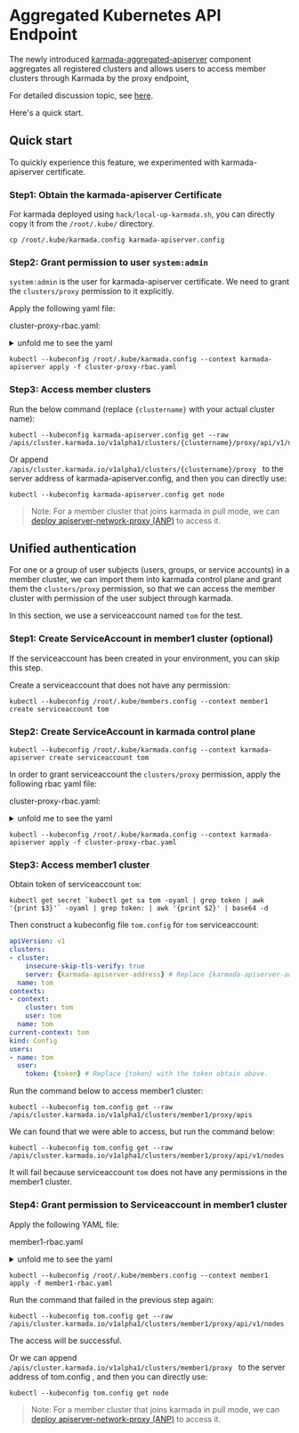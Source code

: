 # Aggregated Kubernetes API Endpoint

The newly introduced [karmada-aggregated-apiserver](https://github.com/zach593/karmada/blob/master/cmd/aggregated-apiserver/main.go) component aggregates all registered clusters and allows users to access member clusters through Karmada by the proxy endpoint,

For detailed discussion topic, see [here](https://github.com/zach593/karmada/discussions/1077).

Here's a quick start.

## Quick start

To quickly experience this feature, we experimented with karmada-apiserver certificate.

### Step1: Obtain the karmada-apiserver Certificate

For karmada deployed using `hack/local-up-karmada.sh`, you can directly copy it from the `/root/.kube/` directory.

```
cp /root/.kube/karmada.config karmada-apiserver.config
```

### Step2: Grant permission to user `system:admin`

`system:admin` is the user for karmada-apiserver certificate. We need to grant the `clusters/proxy` permission to it explicitly.

Apply the following yaml file:

cluster-proxy-rbac.yaml:

<details>

<summary>unfold me to see the yaml</summary>

```yaml
apiVersion: rbac.authorization.k8s.io/v1
kind: ClusterRole
metadata:
  name: cluster-proxy-clusterrole
rules:
- apiGroups:
  - 'cluster.karmada.io'
  resources:
  - clusters/proxy
  resourceNames:
  - member1
  - member2
  - member3
  verbs:
  - '*'
---
apiVersion: rbac.authorization.k8s.io/v1
kind: ClusterRoleBinding
metadata:
  name: cluster-proxy-clusterrolebinding
roleRef:
  apiGroup: rbac.authorization.k8s.io
  kind: ClusterRole
  name: cluster-proxy-clusterrole
subjects:
  - kind: User
    name: "system:admin"
```

</details>

```
kubectl --kubeconfig /root/.kube/karmada.config --context karmada-apiserver apply -f cluster-proxy-rbac.yaml
```

### Step3: Access member clusters

Run the below command (replace `{clustername}` with your actual cluster name):

```
kubectl --kubeconfig karmada-apiserver.config get --raw /apis/cluster.karmada.io/v1alpha1/clusters/{clustername}/proxy/api/v1/nodes
```

Or append `/apis/cluster.karmada.io/v1alpha1/clusters/{clustername}/proxy ` to the server address of karmada-apiserver.config, and then you can directly use:

```
kubectl --kubeconfig karmada-apiserver.config get node
```

> Note: For a member cluster that joins karmada in pull mode, we can [deploy apiserver-network-proxy (ANP)](../working-with-anp.md) to access it.

## Unified authentication

For one or a group of user subjects (users, groups, or service accounts) in a member cluster, we can import them into karmada control plane and grant them the `clusters/proxy` permission, so that we can access the member cluster with permission of the user subject through karmada.

In this section, we use a serviceaccount named `tom` for the test.

### Step1: Create ServiceAccount in member1 cluster (optional)

If the serviceaccount has been created in your environment, you can skip this step.

Create a serviceaccount that does not have any permission:

```
kubectl --kubeconfig /root/.kube/members.config --context member1 create serviceaccount tom
```

### Step2: Create ServiceAccount in karmada control plane

```
kubectl --kubeconfig /root/.kube/karmada.config --context karmada-apiserver create serviceaccount tom
```

In order to grant serviceaccount the `clusters/proxy` permission, apply the following rbac yaml file:

cluster-proxy-rbac.yaml:

<details>

<summary>unfold me to see the yaml</summary>

```yaml
apiVersion: rbac.authorization.k8s.io/v1
kind: ClusterRole
metadata:
  name: cluster-proxy-clusterrole
rules:
- apiGroups:
  - 'cluster.karmada.io'
  resources:
  - clusters/proxy
  resourceNames:
  - member1
  verbs:
  - '*'
---
apiVersion: rbac.authorization.k8s.io/v1
kind: ClusterRoleBinding
metadata:
  name: cluster-proxy-clusterrolebinding
roleRef:
  apiGroup: rbac.authorization.k8s.io
  kind: ClusterRole
  name: cluster-proxy-clusterrole
subjects:
  - kind: ServiceAccount
    name: tom
    namespace: default
  # The token generated by the serviceaccount can parse the group information. Therefore, you need to specify the group information below.
  - kind: Group
    name: "system:serviceaccounts"
  - kind: Group
    name: "system:serviceaccounts:default"
```

</details>

```
kubectl --kubeconfig /root/.kube/karmada.config --context karmada-apiserver apply -f cluster-proxy-rbac.yaml
```

### Step3: Access member1 cluster

Obtain token of serviceaccount `tom`:

```
kubectl get secret `kubectl get sa tom -oyaml | grep token | awk '{print $3}'` -oyaml | grep token: | awk '{print $2}' | base64 -d
```

Then construct a kubeconfig file `tom.config` for `tom` serviceaccount:

```yaml
apiVersion: v1
clusters:
- cluster:
    insecure-skip-tls-verify: true
    server: {karmada-apiserver-address} # Replace {karmada-apiserver-address} with karmada-apiserver-address. You can find it in /root/.kube/karmada.config file.
  name: tom
contexts:
- context:
    cluster: tom
    user: tom
  name: tom
current-context: tom
kind: Config
users:
- name: tom
  user:
    token: {token} # Replace {token} with the token obtain above.
```

Run the command below to access member1 cluster:

```
kubectl --kubeconfig tom.config get --raw /apis/cluster.karmada.io/v1alpha1/clusters/member1/proxy/apis
```

We can found that we were able to access, but run the command below:

```
kubectl --kubeconfig tom.config get --raw /apis/cluster.karmada.io/v1alpha1/clusters/member1/proxy/api/v1/nodes
```

It will fail because serviceaccount `tom` does not have any permissions in the member1 cluster.

### Step4: Grant permission to Serviceaccount in member1 cluster

Apply the following YAML file:

member1-rbac.yaml

<details>

<summary>unfold me to see the yaml</summary>

```
apiVersion: rbac.authorization.k8s.io/v1
kind: ClusterRole
metadata:
  name: tom
rules:
- apiGroups:
  - '*'
  resources:
  - '*'
  verbs:
  - '*'
---
apiVersion: rbac.authorization.k8s.io/v1
kind: ClusterRoleBinding
metadata:
  name: tom
roleRef:
  apiGroup: rbac.authorization.k8s.io
  kind: ClusterRole
  name: tom
subjects:
  - kind: ServiceAccount
    name: tom
    namespace: default
```

</details>

```
kubectl --kubeconfig /root/.kube/members.config --context member1 apply -f member1-rbac.yaml
```

Run the command that failed in the previous step again:

```
kubectl --kubeconfig tom.config get --raw /apis/cluster.karmada.io/v1alpha1/clusters/member1/proxy/api/v1/nodes
```

The access will be successful.

Or we can append `/apis/cluster.karmada.io/v1alpha1/clusters/member1/proxy ` to the server address of tom.config , and then you can directly use:

```
kubectl --kubeconfig tom.config get node
```

> Note: For a member cluster that joins karmada in pull mode,  we can [deploy apiserver-network-proxy (ANP)](../working-with-anp.md) to access it.